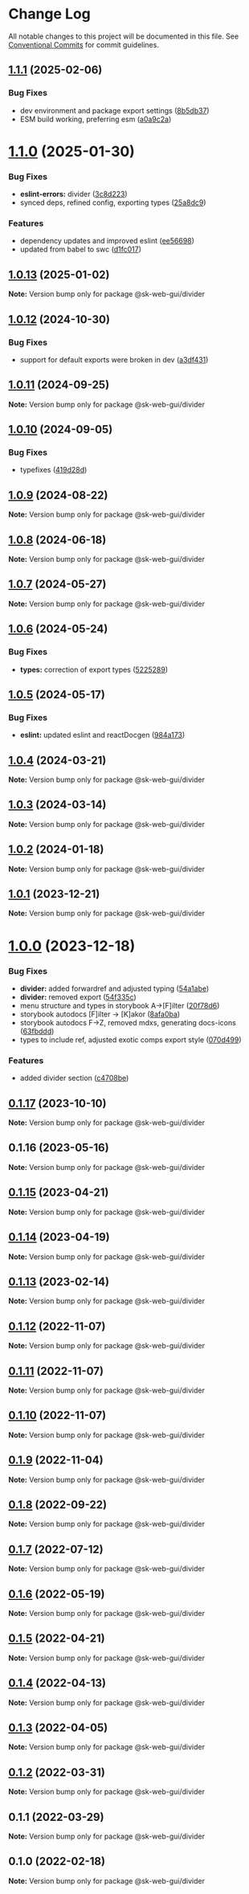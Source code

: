 # Change Log

All notable changes to this project will be documented in this file.
See [Conventional Commits](https://conventionalcommits.org) for commit guidelines.

## [1.1.1](https://github.com/Sundsvallskommun/web-shared-components/compare/@sk-web-gui/divider@1.1.0...@sk-web-gui/divider@1.1.1) (2025-02-06)

### Bug Fixes

- dev environment and package export settings ([8b5db37](https://github.com/Sundsvallskommun/web-shared-components/commit/8b5db37a3d1cdefe5409c1750f04cae6f57e4bb1))
- ESM build working, preferring esm ([a0a9c2a](https://github.com/Sundsvallskommun/web-shared-components/commit/a0a9c2a2f21c60df7f384bc2ac3479e101b1ab7d))

# [1.1.0](https://github.com/Sundsvallskommun/web-shared-components/compare/@sk-web-gui/divider@1.0.13...@sk-web-gui/divider@1.1.0) (2025-01-30)

### Bug Fixes

- **eslint-errors:** divider ([3c8d223](https://github.com/Sundsvallskommun/web-shared-components/commit/3c8d223e850f43a93730fa1cf526d8b2a8c02848))
- synced deps, refined config, exporting types ([25a8dc9](https://github.com/Sundsvallskommun/web-shared-components/commit/25a8dc9b32bf94ab65782cb26e230514f9224468))

### Features

- dependency updates and improved eslint ([ee56698](https://github.com/Sundsvallskommun/web-shared-components/commit/ee56698550bd45c1711eba643042cb6379ebd8f6))
- updated from babel to swc ([d1fc017](https://github.com/Sundsvallskommun/web-shared-components/commit/d1fc01761ba14f93d93b272ff802267ff86efbdc))

## [1.0.13](https://github.com/Sundsvallskommun/web-shared-components/compare/@sk-web-gui/divider@1.0.12...@sk-web-gui/divider@1.0.13) (2025-01-02)

**Note:** Version bump only for package @sk-web-gui/divider

## [1.0.12](https://github.com/Sundsvallskommun/web-shared-components/compare/@sk-web-gui/divider@1.0.11...@sk-web-gui/divider@1.0.12) (2024-10-30)

### Bug Fixes

- support for default exports were broken in dev ([a3df431](https://github.com/Sundsvallskommun/web-shared-components/commit/a3df431658d2e7650bd14b94ca18af797065bea3))

## [1.0.11](https://github.com/Sundsvallskommun/web-shared-components/compare/@sk-web-gui/divider@1.0.10...@sk-web-gui/divider@1.0.11) (2024-09-25)

**Note:** Version bump only for package @sk-web-gui/divider

## [1.0.10](https://github.com/Sundsvallskommun/web-shared-components/compare/@sk-web-gui/divider@1.0.9...@sk-web-gui/divider@1.0.10) (2024-09-05)

### Bug Fixes

- typefixes ([419d28d](https://github.com/Sundsvallskommun/web-shared-components/commit/419d28da9e1c0ebe5bf5318c5a0b9c7354e2ece7))

## [1.0.9](https://github.com/Sundsvallskommun/web-shared-components/compare/@sk-web-gui/divider@1.0.8...@sk-web-gui/divider@1.0.9) (2024-08-22)

**Note:** Version bump only for package @sk-web-gui/divider

## [1.0.8](https://github.com/Sundsvallskommun/web-shared-components/compare/@sk-web-gui/divider@1.0.7...@sk-web-gui/divider@1.0.8) (2024-06-18)

**Note:** Version bump only for package @sk-web-gui/divider

## [1.0.7](https://github.com/Sundsvallskommun/web-shared-components/compare/@sk-web-gui/divider@1.0.6...@sk-web-gui/divider@1.0.7) (2024-05-27)

**Note:** Version bump only for package @sk-web-gui/divider

## [1.0.6](https://github.com/Sundsvallskommun/web-shared-components/compare/@sk-web-gui/divider@1.0.5...@sk-web-gui/divider@1.0.6) (2024-05-24)

### Bug Fixes

- **types:** correction of export types ([5225289](https://github.com/Sundsvallskommun/web-shared-components/commit/52252890b4206faa9bc70111e75f1ef818e0d8fe))

## [1.0.5](https://github.com/Sundsvallskommun/web-shared-components/compare/@sk-web-gui/divider@1.0.4...@sk-web-gui/divider@1.0.5) (2024-05-17)

### Bug Fixes

- **eslint:** updated eslint and reactDocgen ([984a173](https://github.com/Sundsvallskommun/web-shared-components/commit/984a17371f052a0cbe23d01fd31722f0fa2a56eb))

## [1.0.4](https://github.com/Sundsvallskommun/web-shared-components/compare/@sk-web-gui/divider@1.0.3...@sk-web-gui/divider@1.0.4) (2024-03-21)

**Note:** Version bump only for package @sk-web-gui/divider

## [1.0.3](https://github.com/Sundsvallskommun/web-shared-components/compare/@sk-web-gui/divider@1.0.2...@sk-web-gui/divider@1.0.3) (2024-03-14)

**Note:** Version bump only for package @sk-web-gui/divider

## [1.0.2](https://github.com/Sundsvallskommun/web-shared-components/compare/@sk-web-gui/divider@1.0.1...@sk-web-gui/divider@1.0.2) (2024-01-18)

**Note:** Version bump only for package @sk-web-gui/divider

## [1.0.1](https://github.com/Sundsvallskommun/web-shared-components/compare/@sk-web-gui/divider@1.0.0...@sk-web-gui/divider@1.0.1) (2023-12-21)

**Note:** Version bump only for package @sk-web-gui/divider

# [1.0.0](https://github.com/Sundsvallskommun/web-shared-components/compare/@sk-web-gui/divider@0.1.17...@sk-web-gui/divider@1.0.0) (2023-12-18)

### Bug Fixes

- **divider:** added forwardref and adjusted typing ([54a1abe](https://github.com/Sundsvallskommun/web-shared-components/commit/54a1abec0b4464a56488b639fc5a0a346c7d31f6))
- **divider:** removed export ([54f335c](https://github.com/Sundsvallskommun/web-shared-components/commit/54f335cf9870f8e0d3bc6739916672055feb2f12))
- menu structure and types in storybook A->[F]ilter ([20f78d6](https://github.com/Sundsvallskommun/web-shared-components/commit/20f78d6f4b143e4db2b1ffacd8b47b8d3130f3d6))
- storybook autodocs [F]ilter -> [K]akor ([8afa0ba](https://github.com/Sundsvallskommun/web-shared-components/commit/8afa0bab8a7c7d829719a7ca474aeaf930660a0a))
- storybook autodocs F->Z, removed mdxs, generating docs-icons ([63fbddd](https://github.com/Sundsvallskommun/web-shared-components/commit/63fbddd93035115ae805d7e21ad73ef426e93a42))
- types to include ref, adjusted exotic comps export style ([070d499](https://github.com/Sundsvallskommun/web-shared-components/commit/070d4990ecea5d5ce90ebdd684a381bb8ad95861))

### Features

- added divider section ([c4708be](https://github.com/Sundsvallskommun/web-shared-components/commit/c4708bed9ae427bd9da3c58bec68730406dcb13e))

## [0.1.17](https://github.com/Sundsvallskommun/web-shared-components/compare/@sk-web-gui/divider@0.1.16...@sk-web-gui/divider@0.1.17) (2023-10-10)

**Note:** Version bump only for package @sk-web-gui/divider

## 0.1.16 (2023-05-16)

**Note:** Version bump only for package @sk-web-gui/divider

## [0.1.15](https://github.com/Sundsvallskommun/web-shared-components/compare/@sk-web-gui/divider@0.1.14...@sk-web-gui/divider@0.1.15) (2023-04-21)

**Note:** Version bump only for package @sk-web-gui/divider

## [0.1.14](https://github.com/Sundsvallskommun/web-shared-components/compare/@sk-web-gui/divider@0.1.13...@sk-web-gui/divider@0.1.14) (2023-04-19)

**Note:** Version bump only for package @sk-web-gui/divider

## [0.1.13](https://github.com/Sundsvallskommun/web-shared-components/compare/@sk-web-gui/divider@0.1.12...@sk-web-gui/divider@0.1.13) (2023-02-14)

**Note:** Version bump only for package @sk-web-gui/divider

## [0.1.12](https://github.com/Sundsvallskommun/web-shared-components/compare/@sk-web-gui/divider@0.1.11...@sk-web-gui/divider@0.1.12) (2022-11-07)

**Note:** Version bump only for package @sk-web-gui/divider

## [0.1.11](https://github.com/Sundsvallskommun/web-shared-components/compare/@sk-web-gui/divider@0.1.10...@sk-web-gui/divider@0.1.11) (2022-11-07)

**Note:** Version bump only for package @sk-web-gui/divider

## [0.1.10](https://github.com/Sundsvallskommun/web-shared-components/compare/@sk-web-gui/divider@0.1.9...@sk-web-gui/divider@0.1.10) (2022-11-07)

**Note:** Version bump only for package @sk-web-gui/divider

## [0.1.9](https://github.com/Sundsvallskommun/web-shared-components/compare/@sk-web-gui/divider@0.1.8...@sk-web-gui/divider@0.1.9) (2022-11-04)

**Note:** Version bump only for package @sk-web-gui/divider

## [0.1.8](https://github.com/Sundsvallskommun/web-shared-components/compare/@sk-web-gui/divider@0.1.7...@sk-web-gui/divider@0.1.8) (2022-09-22)

**Note:** Version bump only for package @sk-web-gui/divider

## [0.1.7](https://github.com/Sundsvallskommun/web-shared-components/compare/@sk-web-gui/divider@0.1.6...@sk-web-gui/divider@0.1.7) (2022-07-12)

**Note:** Version bump only for package @sk-web-gui/divider

## [0.1.6](https://github.com/Sundsvallskommun/web-shared-components/compare/@sk-web-gui/divider@0.1.5...@sk-web-gui/divider@0.1.6) (2022-05-19)

**Note:** Version bump only for package @sk-web-gui/divider

## [0.1.5](https://github.com/Sundsvallskommun/web-shared-components/compare/@sk-web-gui/divider@0.1.4...@sk-web-gui/divider@0.1.5) (2022-04-21)

**Note:** Version bump only for package @sk-web-gui/divider

## [0.1.4](https://github.com/Sundsvallskommun/web-shared-components/compare/@sk-web-gui/divider@0.1.3...@sk-web-gui/divider@0.1.4) (2022-04-13)

**Note:** Version bump only for package @sk-web-gui/divider

## [0.1.3](https://github.com/Sundsvallskommun/web-shared-components/compare/@sk-web-gui/divider@0.1.2...@sk-web-gui/divider@0.1.3) (2022-04-05)

**Note:** Version bump only for package @sk-web-gui/divider

## [0.1.2](https://github.com/Sundsvallskommun/web-shared-components/compare/@sk-web-gui/divider@0.1.1...@sk-web-gui/divider@0.1.2) (2022-03-31)

**Note:** Version bump only for package @sk-web-gui/divider

## 0.1.1 (2022-03-29)

**Note:** Version bump only for package @sk-web-gui/divider

## 0.1.0 (2022-02-18)

**Note:** Version bump only for package @sk-web-gui/divider
